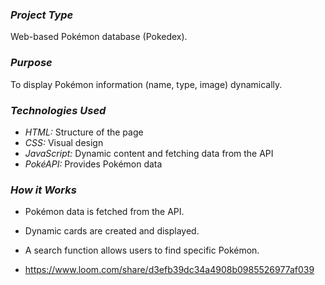 ### *Project Type*  
Web-based Pokémon database (Pokedex).

### *Purpose*  
To display Pokémon information (name, type, image) dynamically.

### *Technologies Used*  
- *HTML:* Structure of the page  
- *CSS:* Visual design  
- *JavaScript:* Dynamic content and fetching data from the API  
- *PokéAPI:* Provides Pokémon data

### *How it Works*  
- Pokémon data is fetched from the API.  
- Dynamic cards are created and displayed.  
- A search function allows users to find specific Pokémon.

- https://www.loom.com/share/d3efb39dc34a4908b0985526977af039

